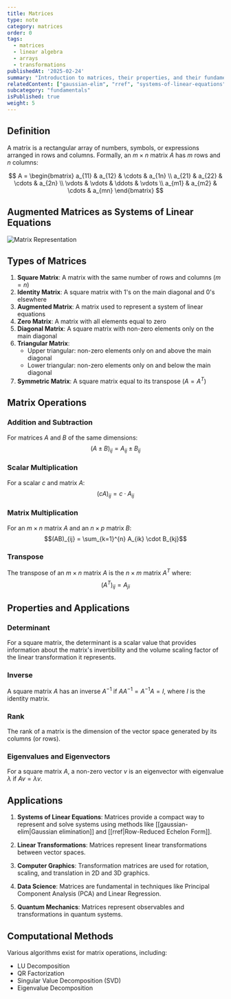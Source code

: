 ```yaml
---
title: Matrices
type: note
category: matrices
order: 0
tags:
  - matrices
  - linear algebra
  - arrays
  - transformations
publishedAt: '2025-02-24'
summary: "Introduction to matrices, their properties, and their fundamental role in linear algebra."
relatedContent: ["gaussian-elim", "rref", "systems-of-linear-equations"]
subcategory: "fundamentals"
isPublished: true
weight: 5
---
```


## Definition
A matrix is a rectangular array of numbers, symbols, or expressions arranged in rows and columns. Formally, an $m \times n$ matrix $A$ has $m$ rows and $n$ columns:

$$
A = \begin{bmatrix}
a_{11} & a_{12} & \cdots & a_{1n} \\
a_{21} & a_{22} & \cdots & a_{2n} \\
\vdots & \vdots & \ddots & \vdots \\
a_{m1} & a_{m2} & \cdots & a_{mn}
\end{bmatrix}
$$

## Augmented Matrices as Systems of Linear Equations

<img 
  src="/content/assets/images/Matrix.png" 
  alt="Matrix Representation" 
  width={600} 
  height={400} 
/>

## Types of Matrices

1. **Square Matrix**: A matrix with the same number of rows and columns ($m = n$)
2. **Identity Matrix**: A square matrix with 1's on the main diagonal and 0's elsewhere
3. **Augmented Matrix**: A matrix used to represent a system of linear equations
4. **Zero Matrix**: A matrix with all elements equal to zero
5. **Diagonal Matrix**: A square matrix with non-zero elements only on the main diagonal
6. **Triangular Matrix**: 
   - Upper triangular: non-zero elements only on and above the main diagonal
   - Lower triangular: non-zero elements only on and below the main diagonal
7. **Symmetric Matrix**: A square matrix equal to its transpose ($A = A^T$)


## Matrix Operations

### Addition and Subtraction
For matrices $A$ and $B$ of the same dimensions:
$$(A \pm B)_{ij} = A_{ij} \pm B_{ij}$$

### Scalar Multiplication
For a scalar $c$ and matrix $A$:
$$(cA)_{ij} = c \cdot A_{ij}$$

### Matrix Multiplication
For an $m \times n$ matrix $A$ and an $n \times p$ matrix $B$:
$$(AB)_{ij} = \sum_{k=1}^{n} A_{ik} \cdot B_{kj}$$

### Transpose
The transpose of an $m \times n$ matrix $A$ is the $n \times m$ matrix $A^T$ where:
$$(A^T)_{ij} = A_{ji}$$

## Properties and Applications

### Determinant
For a square matrix, the determinant is a scalar value that provides information about the matrix's invertibility and the volume scaling factor of the linear transformation it represents.

### Inverse
A square matrix $A$ has an inverse $A^{-1}$ if $AA^{-1} = A^{-1}A = I$, where $I$ is the identity matrix.

### Rank
The rank of a matrix is the dimension of the vector space generated by its columns (or rows).

### Eigenvalues and Eigenvectors
For a square matrix $A$, a non-zero vector $v$ is an eigenvector with eigenvalue $\lambda$ if $Av = \lambda v$.

## Applications

1. **Systems of Linear Equations**: Matrices provide a compact way to represent and solve systems using methods like [[gaussian-elim|Gaussian elimination]] and [[rref|Row-Reduced Echelon Form]].

2. **Linear Transformations**: Matrices represent linear transformations between vector spaces.

3. **Computer Graphics**: Transformation matrices are used for rotation, scaling, and translation in 2D and 3D graphics.

4. **Data Science**: Matrices are fundamental in techniques like Principal Component Analysis (PCA) and Linear Regression.

5. **Quantum Mechanics**: Matrices represent observables and transformations in quantum systems.

## Computational Methods

Various algorithms exist for matrix operations, including:
- LU Decomposition
- QR Factorization
- Singular Value Decomposition (SVD)
- Eigenvalue Decomposition
